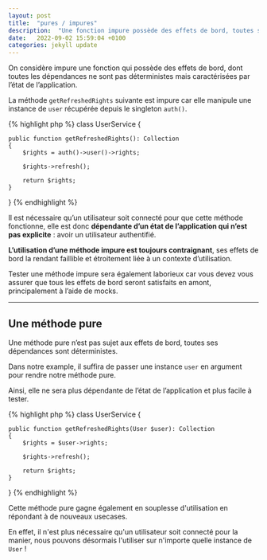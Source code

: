 ```yaml
---
layout: post
title:  "pures / impures"
description:  "Une fonction impure possède des effets de bord, toutes ses dépendances ne sont pas déterministes mais caractérisées par l’état de l’application."
date:   2022-09-02 15:59:04 +0100
categories: jekyll update
---
```


On considère impure une fonction qui possède des effets de bord, dont toutes les dépendances ne sont pas déterministes mais caractérisées par l’état de l’application.

La méthode `getRefreshedRights` suivante est impure car elle manipule une instance de `user` récupérée depuis le singleton `auth()`.

{% highlight php %}
class UserService {

    public function getRefreshedRights(): Collection
    {
        $rights = auth()->user()->rights;

        $rights->refresh();

        return $rights;
    }
}
{% endhighlight %}

Il est nécessaire qu’un utilisateur soit connecté pour que cette méthode fonctionne, elle est donc **dépendante d’un état de l’application qui n’est pas explicite** : avoir un utilisateur authentifié.

**L’utilisation d’une méthode impure est toujours contraignant**, ses effets de bord la rendant faillible et étroitement liée à un contexte d’utilisation.

Tester une méthode impure sera également laborieux car vous devez vous assurer que tous les effets de bord seront satisfaits en amont, principalement à l’aide de mocks.

<hr>

## Une méthode pure

Une méthode pure n’est pas sujet aux effets de bord, toutes ses dépendances sont déterministes.

Dans notre example, il suffira de passer une instance `user` en argument pour rendre notre méthode pure.

Ainsi, elle ne sera plus dépendante de l’état de l’application et plus facile à tester.

{% highlight php %}
class UserService {

    public function getRefreshedRights(User $user): Collection
    {
        $rights = $user->rights;

        $rights->refresh();

        return $rights;
    }
}
{% endhighlight %}

Cette méthode pure gagne également en souplesse d'utilisation en répondant à de nouveaux usecases.

En effet, il n'est plus nécessaire qu'un utilisateur soit connecté pour la manier, nous pouvons désormais l'utiliser sur n'importe quelle instance de `User` !
